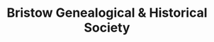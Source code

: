 ---
layout: repo
title: "Bristow Genealogical & Historical Society"
id: 24691
permalink: repos/24691/
---